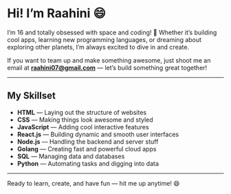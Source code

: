 # Hi! I’m Raahini 😄

I’m 16 and totally obsessed with space and coding! 🚀 Whether it’s building cool apps, learning new programming languages, or dreaming about exploring other planets, I’m always excited to dive in and create.

If you want to team up and make something awesome, just shoot me an email at **raahini07@gmail.com** — let’s build something great together!

---

## My Skillset

- **HTML** — Laying out the structure of websites  
- **CSS** — Making things look awesome and styled  
- **JavaScript** — Adding cool interactive features  
- **React.js** — Building dynamic and smooth user interfaces  
- **Node.js** — Handling the backend and server stuff  
- **Golang** — Creating fast and powerful cloud apps  
- **SQL** — Managing data and databases  
- **Python** — Automating tasks and digging into data

---

Ready to learn, create, and have fun — hit me up anytime! 😄

